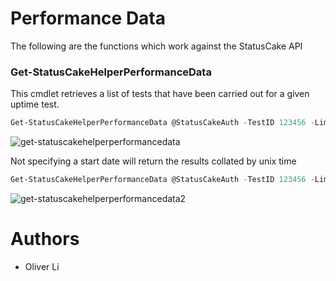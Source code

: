 # Performance Data

The following are the functions which work against the StatusCake API  

### Get-StatusCakeHelperPerformanceData
This cmdlet retrieves a list of tests that have been carried out for a given uptime test. 

```powershell
Get-StatusCakeHelperPerformanceData @StatusCakeAuth -TestID 123456 -Limit 5 -Start "2018-01-07 10:14:00"
```
![get-statuscakehelperperformancedata](https://user-images.githubusercontent.com/30263630/34648658-92e6e36c-f395-11e7-8122-ac9a5bbe000a.png)

Not specifying a start date will return the results collated by unix time

```powershell
Get-StatusCakeHelperPerformanceData @StatusCakeAuth -TestID 123456 -Limit 5
```
![get-statuscakehelperperformancedata2](https://user-images.githubusercontent.com/30263630/34648672-f1951b18-f395-11e7-9b3f-80691d96c6ff.png)


# Authors
- Oliver Li